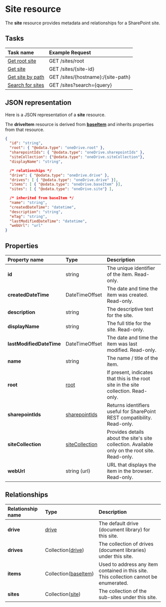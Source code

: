 # Site resource

The **site** resource provides metadata and relationships for a SharePoint site.

## Tasks

| Task name            | Example Request                                   |
| :------------------- | :------------------------------------------------ |
| [Get root site][]    | GET /sites/root                                   |
| [Get site][]         | GET /sites/{site-id}                              |
| [Get site by path][] | GET /sites/{hostname}:/{site-path}                |
| [Search for sites][]  | GET /sites?search={query}                         |

[Get site]: ../api/site-get.md
[Get root site]: ../api/site-get.md
[Get site by path]: ../api/site-get-by-path.md
[Search for sites]: ../api/site-search.md

## JSON representation

Here is a JSON representation of a **site** resource.

The **driveItem** resource is derived from [**baseItem**](baseitem.md) and inherits properties from that resource.

<!-- { "blockType": "resource",
       "@odata.type": "oneDrive.site",
       "keyProperty": "id",
       "optionalProperties": [ "root", "sharepointIds", "siteCollection", "drive", "drives", "sites" ] } -->

```json
{
  "id": "string",
  "root": { "@odata.type": "oneDrive.root" },
  "sharepointIds": { "@odata.type": "oneDrive.sharepointIds" },
  "siteCollection": {"@odata.type": "oneDrive.siteCollection"},
  "displayName": "string",

  /* relationships */
  "drive": { "@odata.type": "oneDrive.drive" },
  "drives": [ { "@odata.type": "oneDrive.drive" }],
  "items": [ { "@odata.type": "oneDrive.baseItem" }],
  "sites": [ { "@odata.type": "oneDrive.site"} ],

  /* inherited from baseItem */
  "name": "string",
  "createdDateTime": "datetime",
  "description": "string",
  "eTag": "string",
  "lastModifiedDateTime": "datetime",
  "webUrl": "url"
}
```

## Properties

| Property name            | Type                                | Description                                                                                    |
| :----------------------- | :---------------------------------- | :--------------------------------------------------------------------------------------------- |
| **id**                   | string                              | The unique identifier of the item. Read-only.                                                  |
| **createdDateTime**      | DateTimeOffset                      | The date and time the item was created. Read-only.                                             |
| **description**          | string                              | The descriptive text for the site.                                                             |
| **displayName**          | string                              | The full title for the site. Read-only.                                                        |
| **lastModifiedDateTime** | DateTimeOffset                      | The date and time the item was last modified. Read-only.                                       |
| **name**                 | string                              | The name / title of the item.                                                                  |
| **root**                 | [root](../resources/root.md)                     | If present, indicates that this is the root site in the site collection. Read-only.            |
| **sharepointIds**        | [sharepointIds](../resources/sharepointids.md)   | Returns identifiers useful for SharePoint REST compatibility. Read-only.                       |
| **siteCollection**       | [siteCollection](../resources/sitecollection.md) | Provides details about the site's site collection. Available only on the root site. Read-only. |
| **webUrl**               | string (url)                        | URL that displays the item in the browser. Read-only.                                          |

## Relationships

| Relationship name | Type                     | Description
|:------------------|:-------------------------|:----------------------------------
| **drive**         | [drive][]                | The default drive (document library) for this site.
| **drives**        | Collection([drive][])    | The collection of drives (document libraries) under this site.
| **items**         | Collection([baseItem][]) | Used to address any item contained in this site. This collection cannot be enumerated.
| **sites**         | Collection([site][])     | The collection of the sub-sites under this site.

[baseItem]: baseitem.md
[drive]: drive.md
[identitySet]: identityset.md
[site]: site.md

<!-- {
  "type": "#page.annotation",
  "description": "",
  "keywords": "",
  "section": "documentation",
  "tocPath": "Sites",
  "tocBookmarks": { "Resources/Site": "#" }
} -->
